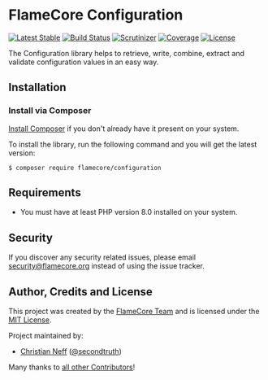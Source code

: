 # FlameCore Configuration

[![Latest Stable](http://img.shields.io/packagist/v/flamecore/configuration.svg)](https://packagist.org/p/flamecore/configuration)
[![Build Status](https://img.shields.io/travis/com/flamecore/flamecore-configuration.svg)](https://travis-ci.com/github/flamecore/flamecore-configuration)
[![Scrutinizer](http://img.shields.io/scrutinizer/g/flamecore/flamecore-configuration.svg)](https://scrutinizer-ci.com/g/flamecore/flamecore-configuration)
[![Coverage](http://img.shields.io/scrutinizer/coverage/g/flamecore/flamecore-configuration.svg)](https://scrutinizer-ci.com/g/flamecore/flamecore-configuration)
[![License](http://img.shields.io/packagist/l/flamecore/configuration.svg)](https://packagist.org/p/flamecore/configuration)

The Configuration library helps to retrieve, write, combine, extract and validate configuration values in an easy way.


## Installation

### Install via Composer

[Install Composer](https://getcomposer.org/doc/00-intro.md#installation-linux-unix-macos) if you don't already have it present on your system.

To install the library, run the following command and you will get the latest version:

    $ composer require flamecore/configuration


## Requirements

- You must have at least PHP version 8.0 installed on your system.


## Security

If you discover any security related issues, please email security@flamecore.org instead of using the issue tracker.


## Author, Credits and License

This project was created by the [FlameCore Team](https://flamecore.org) and is licensed under the [MIT License](LICENSE.md).

Project maintained by:
- [Christian Neff](https://www.secondtruth.de) ([@secondtruth](https://github.com/secondtruth))

Many thanks to [all other Contributors](https://github.com/flamecore/flamecore-configuration/graphs/contributors)!
